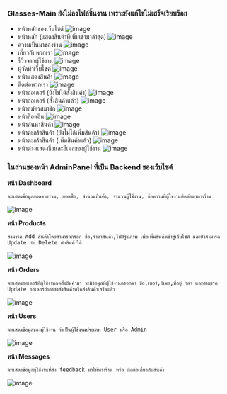 ### **Glasses-Main ยังไม่ลงไฟล์ชิ้นงาน เพราะยังแก้ไขไม่เสร็จเรียบร้อย**
- หน้าหลักของเว็บไซต์
![image](https://user-images.githubusercontent.com/32282316/188274988-84a87177-946f-466d-a158-d77741a8a048.png)
- หน้าหลัก (แสดงสินค้าที่เพิ่มเข้ามาล่าสุด)
![image](https://user-images.githubusercontent.com/32282316/188275433-a1dbad5a-81e3-40b6-aad6-71a3003d8e7b.png)
- ความเป็นมาของร้าน
![image](https://user-images.githubusercontent.com/32282316/188297676-70e5e72e-9bef-47cf-8170-939d294fa081.png)
- เกี่ยวกับพวกเรา
![image](https://user-images.githubusercontent.com/32282316/188296506-c0007274-5180-4f86-8136-13a14ff3fb4c.png)
- รีวิวจากผู้ใช้งาน
![image](https://user-images.githubusercontent.com/32282316/188275531-0a5107aa-7bc2-462c-b9d8-9db2ce28071d.png)
- ผู้จัดทำเว็บไซต์
![image](https://user-images.githubusercontent.com/32282316/188275535-51b06f60-186d-4290-9838-510c28019a3d.png)
- หน้าแสดงสินค้า
![image](https://user-images.githubusercontent.com/32282316/188296559-feb3e88d-3e86-445d-ac92-4cfa453a9e1f.png)
- ติดต่อพวกเรา
![image](https://user-images.githubusercontent.com/32282316/188296569-2c0d3706-86cd-40d4-a669-bb33113b6186.png)
- หน้าออเดอร์ (ยังไม่ได้สั่งสินค้า)
![image](https://user-images.githubusercontent.com/32282316/188275606-4ae51eb3-9829-4fe2-ba38-cb35a8a851a0.png)
- หน้าออเดอร์ (สั่งสินค้าแล้ว)
![image](https://user-images.githubusercontent.com/32282316/188297624-1c5181df-079d-43c4-812c-8278ebb2519c.png)
- หน้าสมัครสมาชิก
![image](https://user-images.githubusercontent.com/32282316/188296161-a107d0b6-dd66-498b-ad98-1df0862f12fd.png)
- หน้าล็อคอิน
![image](https://user-images.githubusercontent.com/32282316/188296190-b16aa397-f64b-4f98-8ad8-90226c80e4c1.png)
- หน้าค้นหาสินค้า
![image](https://user-images.githubusercontent.com/32282316/188296589-91627aa7-0042-4394-ab9c-36bd482ec008.png)
- หน้าตะกร้าสินค้า (ยังไม่ได้เพิ่มสินค้า)
![image](https://user-images.githubusercontent.com/32282316/188296635-5a192f60-7e53-42ba-8cc0-f10308339701.png)
- หน้าตะกร้าสินค้า (เพิ่มสินค้าแล้ว)
![image](https://user-images.githubusercontent.com/32282316/188296610-208b3ba8-ed37-416b-a175-3b89567716f4.png)
- หน้าต่างแสดงชื่อและอีเมลของผู้ใช้งาน
![image](https://user-images.githubusercontent.com/32282316/188275721-60c6c841-de17-4275-80b4-e1b02879442a.png) 

### **ในส่วนของหน้า AdminPanel ที่เป็น Backend ของเว็บไซต์**
**หน้า Dashboard**
```
จะแสดงข้อมูลยอดขายรวม, ยอดซื้อ, จำนวนสินค้า, จำนวนผู้ใช้งาน, ข้อความที่ผู้ใชงานติดต่อมาทางร้าน
```
![image](https://user-images.githubusercontent.com/32282316/188297265-d42ac70d-6495-4047-91a1-5017336f79ff.png)

**หน้า Products**
```
สามารถ Add สินค้าโดยสามารถกรอก ชื่อ,ราคาสินค้า,ไฟล์รูปภาพ เพื่อเพิ่มสินค้าเข้าสู่เว็บไซต์ และยังสามารถ Update กับ Delete ตัวสินค้าได้
```
![image](https://user-images.githubusercontent.com/32282316/188297337-fe06a18d-ea3d-493c-a8f3-c5eb4caaf448.png)

**หน้า Orders**
```
จะแสดงออเดอร์ที่ผู้ใช้งานกดสั่งสินค้ามา จะมีข้อมูลที่ผู็ใช้งานกรอกมา ชื่อ,เบอร์,อีเมล,ที่อยู่ ฯลฯ และสามารถ Update ออเดอร์ว่ากำลังส่งสินค้าหรือส่งสินค้าเสร็จแล้ว
```
![image](https://user-images.githubusercontent.com/32282316/188297396-029f1c1c-47b1-492b-acd1-2293173ef58c.png)

**หน้า Users**
```
จะแสดงข้อมูลของผู้ใช้งาน ว่าเป็นผู้ใช้งานประเภท User หรือ Admin 
```
![image](https://user-images.githubusercontent.com/32282316/188297431-f8734e8e-609e-4a99-b9a9-7db6c2666a5c.png)

**หน้า Messages**
```
จะแสดงข้อมูลผู้ใช้งานที่ส่ง feedback มาให้ทางร้าน หรือ ติดต่อเกี่ยวกับสินค้า
```
![image](https://user-images.githubusercontent.com/32282316/188297436-f9232b6a-09e5-4562-bf11-ff37d6853ab3.png)

